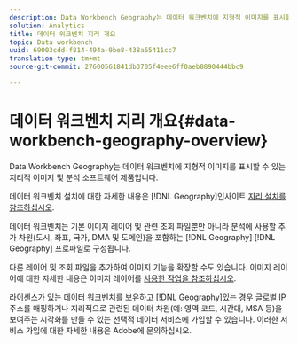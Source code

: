 ```yaml
---
description: Data Workbench Geography는 데이터 워크벤치에 지형적 이미지를 표시할 수 있는 지리적 이미지 및 분석 소프트웨어 제품입니다.
solution: Analytics
title: 데이터 워크벤치 지리 개요
topic: Data workbench
uuid: 69003cdd-f814-494a-9be8-438a65411cc7
translation-type: tm+mt
source-git-commit: 27600561841db3705f4eee6ff0aeb8890444bbc9

---
```



# 데이터 워크벤치 지리 개요{#data-workbench-geography-overview}

Data Workbench Geography는 데이터 워크벤치에 지형적 이미지를 표시할 수 있는 지리적 이미지 및 분석 소프트웨어 제품입니다.

데이터 워크벤치 설치에 대한 자세한 내용은 [!DNL Geography]인사이트 [지리 설치를 참조하십시오](../../home/c-geo-oview/c-inst-geo/c-inst-geo.md).

데이터 워크벤치는 기본 이미지 레이어 및 관련 조회 파일뿐만 아니라 분석에 사용할 추가 차원(도시, 좌표, 국가, DMA 및 도메인)을 포함하는 [!DNL Geography] [!DNL Geography] 프로파일로 구성됩니다.

다른 레이어 및 조회 파일을 추가하여 이미지 기능을 확장할 수도 있습니다. 이미지 레이어에 대한 자세한 내용은 이미지 레이어를 [사용한 작업을 참조하십시오](https://docs.adobe.com/content/help/en/data-workbench/using/client/imagery-layers/c-ustd-img-layers.html).

라이센스가 있는 데이터 워크벤치를 보유하고 [!DNL Geography]있는 경우 글로벌 IP 주소를 매핑하거나 지리적으로 관련된 데이터 차원(예: 영역 코드, 시간대, MSA 등)을 보여주는 시각화를 만들 수 있는 선택적 데이터 서비스에 가입할 수 있습니다. 이러한 서비스 가입에 대한 자세한 내용은 Adobe에 문의하십시오.
